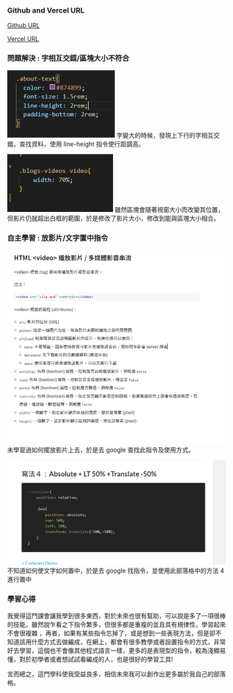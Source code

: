 ### Github and Vercel URL

[Github URL](https://github.com/Helson0110/1111-web-demo-410350267)

[Vercel URL](https://1111-web-demo-410350267-tfro.vercel.app/)

### 問題解決 : 字相互交錯/區塊大小不符合

![](./solution1.PNG)
字變大的時候，發現上下行的字相互交錯，查找資料，使用 line-height 指令使行距調高。

![](./solution2.PNG)
雖然區塊會隨著視窗大小而改變其位置，但影片仍就超出白框的範圍，於是修改了影片大小，修改到能與區塊大小相合。

### 自主學習 : 放影片/文字置中指令

![](./solution3.PNG)
未學習過如何擺放影片上去，於是去 google 查找此指令及使用方式。

![](./solution4.PNG)
不知道如何使文字如何置中，於是去 google 找指令，並使用此部落格中的方法 4 進行置中

### 學習心得

我覺得這門課會讓我學到很多東西，對於未來也很有幫助，可以說是多了一項很棒的技能。雖然說乍看之下指令繁多，但很多都是重複的並且具有規律性，學習起來不會很複雜 ，再者，如果有某些指令忘掉了，或是想到一些表現方法，但是卻不知道該用什麼方式去做編成，在網上，都會有很多教學或者設置指令的方式，非常好去學習，這個也不會像其他程式語言一樣，更多的是表現型的指令，較為淺顯易懂，對於初學者或者想試試看編成的人，也是很好的學習工具!

言而總之，這門學科使我受益良多，相信未來我可以創作出更多屬於我自己的部落格。
